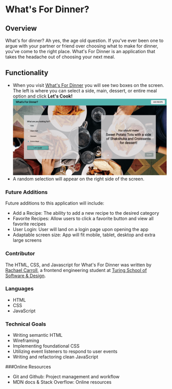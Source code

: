 
# What's For Dinner?

## Overview
What's for dinner? Ah yes, the age old question. If you've ever been one to argue with your partner or friend over choosing what to make for dinner, you've come to the right place.  What's For Dinner is an application that takes the headache out of choosing your next meal.

## Functionality
-   When you visit [What's For Dinner](https://rachaelcarroll.github.io/whats-for-dinner/) you will see two boxes on the screen. The left is where you can select a side, main, dessert, or entire meal option and click **Let's Cook!**  
   ![What's For Dinner Gif](whats-for-dinner.gif)
-   A random selection will appear on the right side of the screen.  

### Future Additions
Future additions to this application will include:

- Add a Recipe: The ability to add a new recipe to the desired category
- Favorite Recipes: Allow users to click a favorite button and view all favorite recipes
- User Login: User will land on a login page upon opening the app
- Adaptable screen size: App will fit mobile, tablet, desktop and extra large screens


### Contributor
The HTML, CSS, and Javascript for What's For Dinner was written by [Rachael Carroll](https://github.com/rachaelcarroll), a frontend engineering student at [Turing School of Software & Design](https://turing.io/).

### Languages
* HTML
* CSS
* JavaScript

### Technical Goals
* Writing semantic HTML
* Wireframing
* Implementing foundational CSS
* Utilizing event listeners to respond to user events
* Writing and refactoring clean JavaScript

###Online Resources
* Git and Github: Project management and workflow
* MDN docs & Stack Overflow: Online resources
